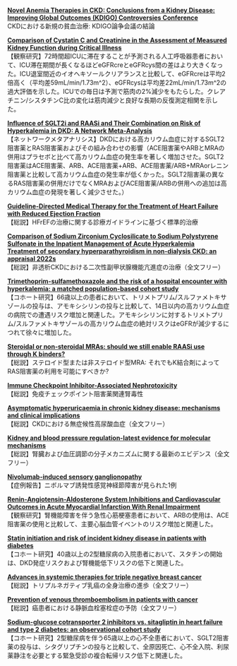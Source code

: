 [**Novel Anemia Therapies in CKD: Conclusions from a Kidney Disease: Improving Global Outcomes (KDIGO) Controversies Conference**](https://pubmed.ncbi.nlm.nih.gov/37236424/)  
CKDにおける新規の貧血治療: KDIGO論争会議の結論

[**Comparison of Cystatin C and Creatinine in the Assessment of Measured Kidney Function during Critical Illness**](https://pubmed.ncbi.nlm.nih.gov/37256861/)  
【観察研究】72時間超ICUに滞在することが予測される人工呼吸器患者において、ICU滞在期間が長くなるほどeGFRcreとeGFRcys間の差はより大きくなった。ICU退室間近のイオヘキソールクリアランスと比較して、eGFRcreは平均2倍高く（平均差59mL/min/1.73m^2）、eGFRcysは平均差22mL/min/1.73m^2の過大評価を示した。ICUでの毎日は予測で筋肉の2%減少をもたらした。クレアチニン/シスタチンC比の変化は筋肉減少と良好な長期の反復測定相関を示した。

[**Influence of SGLT2i and RAASi and Their Combination on Risk of Hyperkalemia in DKD: A Network Meta-Analysis**](https://pubmed.ncbi.nlm.nih.gov/37256921/)  
【ネットワークメタアナリシス】DKDにおける高カリウム血症に対するSGLT2阻害薬とRAS阻害薬およびその組み合わせの影響（ACE阻害薬やARBとMRAの併用はプラセボと比べて高カリウム血症の発生率を著しく増加させた。SGLT2阻害薬はACE阻害薬、ARB、ACE阻害薬+ARB、ACE阻害薬/ARB+MRAorレニン阻害薬と比較して高カリウム血症の発生率が低くかった。SGLT2阻害薬の異なるRAS阻害薬の併用だけでなくMRAおよびACE阻害薬/ARBの併用への追加は高カリウム血症の発現を著しく減少させた。）

[**Guideline-Directed Medical Therapy for the Treatment of Heart Failure with Reduced Ejection Fraction**](https://pubmed.ncbi.nlm.nih.gov/37254024/)  
【総説】HFrEFの治療に関する診療ガイドラインに基づく標準的治療

[**Comparison of Sodium Zirconium Cyclosilicate to Sodium Polystyrene Sulfonate in the Inpatient Management of Acute Hyperkalemia**](https://pubmed.ncbi.nlm.nih.gov/37254518/)  
[**Treatment of secondary hyperparathyroidism in non-dialysis CKD: an appraisal 2022s**](https://pubmed.ncbi.nlm.nih.gov/35977397/)  
【総説】非透析CKDにおける二次性副甲状腺機能亢進症の治療（全文フリー）

[**Trimethoprim-sulfamethoxazole and the risk of a hospital encounter with hyperkalemia: a matched population-based cohort study**](https://pubmed.ncbi.nlm.nih.gov/36208171/)  
【コホート研究】66歳以上の患者において、トリメトプリム/スルファメトキサゾールの投与は、アモキシシリンの投与と比較して、14日以内の高カリウム血症の病院での遭遇リスク増加と関連した。アモキシシリンに対するトリメトプリム/スルファメトキサゾールの高カリウム血症の絶対リスクはeGFRが減少するにつれて徐々に増加した。

[**Steroidal or non-steroidal MRAs: should we still enable RAASi use through K binders?**](https://pubmed.ncbi.nlm.nih.gov/36264349/)  
【総説】ステロイド型または非ステロイド型MRA: それでもK結合剤によってRAS阻害薬の利用を可能にすべきか?

[**Immune Checkpoint Inhibitor-Associated Nephrotoxicity**](https://pubmed.ncbi.nlm.nih.gov/37257429/)  
【総説】免疫チェックポイント阻害薬関連腎毒性

[**Asymptomatic hyperuricaemia in chronic kidney disease: mechanisms and clinical implications**](https://pubmed.ncbi.nlm.nih.gov/37261000/)  
【総説】CKDにおける無症候性高尿酸血症（全文フリー）

[**Kidney and blood pressure regulation-latest evidence for molecular mechanisms**](https://pubmed.ncbi.nlm.nih.gov/37261007/)  
【総説】腎臓および血圧調節の分子メカニズムに関する最新のエビデンス（全文フリー）

[**Nivolumab-induced sensory ganglionopathy**](https://pubmed.ncbi.nlm.nih.gov/37254496/)  
【症例報告】ニボルマブ誘発性感覚神経節障害が見られた1例

[**Renin-Angiotensin-Aldosterone System Inhibitions and Cardiovascular Outcomes in Acute Myocardial Infarction With Renal Impairment**](https://pubmed.ncbi.nlm.nih.gov/37245133/)  
【観察研究】腎機能障害を伴う急性心筋梗塞患者において、ARBの使用は、ACE阻害薬の使用と比較して、主要心脳血管イベントのリスク増加と関連した。

[**Statin initiation and risk of incident kidney disease in patients with diabetes**](https://pubmed.ncbi.nlm.nih.gov/37247880/)  
【コホート研究】40歳以上の2型糖尿病の入院患者において、スタチンの開始は、DKD発症リスクおよび腎機能低下リスクの低下と関連した。

[**Advances in systemic therapies for triple negative breast cancer**](https://pubmed.ncbi.nlm.nih.gov/37253507/)  
【総説】トリプルネガティブ乳癌の全身治療の進歩（全文フリー）

[**Prevention of venous thromboembolism in patients with cancer**](https://pubmed.ncbi.nlm.nih.gov/37263632/)  
【総説】癌患者における静脈血栓塞栓症の予防（全文フリー）

[**Sodium-glucose cotransporter 2 inhibitors vs. sitagliptin in heart failure and type 2 diabetes: an observational cohort study**](https://pubmed.ncbi.nlm.nih.gov/37259575/)  
【コホート研究】2型糖尿病を伴う65歳以上の心不全患者において、SGLT2阻害薬の投与は、シタグリプチンの投与と比較して、全原因死亡、心不全入院、利尿薬静注を必要とする緊急受診の複合転帰リスク低下と関連した。
